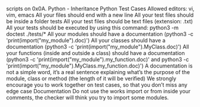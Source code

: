 scripts on 0x0A. Python - Inheritance Python Test Cases Allowed editors: vi, vim, emacs All your files should end with a new line All your test files should be inside a folder tests All your test files should be text files (extension: .txt) All your tests should be executed by using this command: python3 -m doctest ./tests/* All your modules should have a documentation (python3 -c 'print(import("my_module").doc)') All your classes should have a documentation (python3 -c 'print(import("my_module").MyClass.doc)') All your functions (inside and outside a class) should have a documentation (python3 -c 'print(import("my_module").my_function.doc)' and python3 -c 'print(import("my_module").MyClass.my_function.doc)') A documentation is not a simple word, it’s a real sentence explaining what’s the purpose of the module, class or method (the length of it will be verified) We strongly encourage you to work together on test cases, so that you don’t miss any edge case Documentation Do not use the works import or from inside your comments, the checker will think you try to import some modules.
